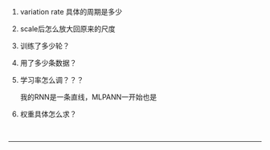 1. variation rate 具体的周期是多少
2. scale后怎么放大回原来的尺度
3. 训练了多少轮？
4. 用了多少条数据？
5. 学习率怎么调？？？
   
   我的RNN是一条直线，MLPANN一开始也是
6. 权重具体怎么求？

<br/>

***
